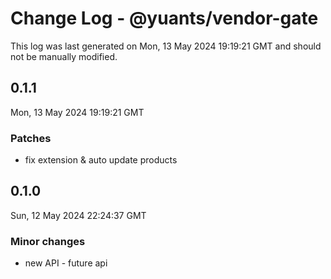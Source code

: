 # Change Log - @yuants/vendor-gate

This log was last generated on Mon, 13 May 2024 19:19:21 GMT and should not be manually modified.

## 0.1.1
Mon, 13 May 2024 19:19:21 GMT

### Patches

- fix extension & auto update products

## 0.1.0
Sun, 12 May 2024 22:24:37 GMT

### Minor changes

- new API - future api

